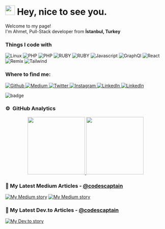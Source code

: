 <h1>
    <img src="https://emojis.slackmojis.com/emojis/images/1531849430/4246/blob-sunglasses.gif?1531849430" width="30"/> Hey, nice to see you.
</h1>
              

<p>Welcome to my page! </br> I'm Ahmet, Pull-Stack developer from <b>İstanbul, Turkey</b></p>
<h3>Things I code with</h3>
<p>
    <img alt="Linux" src="https://img.shields.io/badge/-linux-black?style=flat-square&logo=Linux"/>
    <img alt="PHP" src="https://img.shields.io/badge/-php-black?style=flat-square&logo=php"/>
    <img alt="PHP" src="https://img.shields.io/badge/-wordpress-blue?style=flat-square&logo=wordpress"/>
    <img alt="RUBY" src="https://img.shields.io/badge/-ruby-red?style=flat-square&logo=ruby"/>
    <img alt="RUBY" src="https://img.shields.io/badge/-RAILS-red?style=flat-square&logo=ruby-on-rails"/>
    <img alt="Javascript" src="https://img.shields.io/badge/-javascript-black?style=flat-square&logo=javascript"/>
    <img alt="GraphQl" src="https://img.shields.io/badge/-GraphQl-purple?style=flat-square&logo=graphql"/> 
    <img alt="React" src="https://img.shields.io/badge/-React-blue?style=flat-square&logo=react"/> 
    <img alt="Remix" src="https://img.shields.io/badge/-Remix-darkblue?style=flat-square&logo=remix"/>
    <img alt="Tailwind" src="https://img.shields.io/badge/-Tailwind-blue?style=flat-square&logo=tailwind"/> 
</p>
<h3>Where to find me:</h3>
<p>
    <a href="https://github.com/codescaptain/" target="_blank">
        <img alt="Github" src="https://img.shields.io/badge/GitHub-%2312100E.svg?&style=for-the-badge&logo=Github&logoColor=white"/>
    </a>
    <a href="https://medium.com/@codescaptain" target="_blank">
        <img alt="Medium" src="https://img.shields.io/badge/Medium-green?style=for-the-badge&logo=medium&logoColor=white"/>
    </a>
    <a href="https://twitter.com/codescaptain/" target="_blank">
        <img alt="Twitter" src="https://img.shields.io/badge/twitter-%231DA1F2.svg?&style=for-the-badge&logo=twitter&logoColor=white"/>
    </a>
    <a href="https://www.instagram.com/codescaptain/" target="_blank">
        <img alt="Instagram" src="https://img.shields.io/badge/instagram-%2312100E.svg?&style=for-the-badge&logo=instagram&logoColor=white"/>
    </a>
    <a href="https://www.linkedin.com/in/ahmet-kaptan/" target="_blank">
        <img alt="LinkedIn" src="https://img.shields.io/badge/linkedin-%230077B5.svg?&style=for-the-badge&logo=linkedin&logoColor=white"/>
    </a>
     <a href="https://www.linkedin.com/in/ahmet-kaptan/" target="_blank">
        <img alt="LinkedIn" src="https://www.codewars.com/users/codescaptain/badges/micro"/>
    </a>
</p>

![badge](./tryhackme/codesSiberci.png) 

### ⚙️ &nbsp;GitHub Analytics

<p align="center">
<a href="https://github.com/codescaptain">
  <img height="180em" src="https://github-readme-stats-eight-theta.vercel.app/api?username=codescaptain&show_icons=true&theme=algolia&include_all_commits=true&count_private=true"/>
  <img height="180em" src="https://github-readme-stats-eight-theta.vercel.app/api/top-langs/?username=codescaptain&layout=compact&langs_count=8&theme=algolia"/>
</a>
</p>

### 📝 My Latest Medium Articles - [@codescaptain](https://medium.com/@codescaptain)

[![My Medium story](https://medium-snippet-dc633c4f39a0.herokuapp.com/api/article.svg?username=@codescaptain&index=2&source=medium)](#)
[![My Medium story](https://medium-snippet-dc633c4f39a0.herokuapp.com/api/article.svg?username=@codescaptain&index=1&source=medium)](#)

### 📝 My Latest Dev.to Articles - [@codescaptain](https://medium.com/@codescaptain)
[![My Dev.to story](https://medium-snippet-dc633c4f39a0.herokuapp.com/api/article.svg?username=@codescaptain&index=0&source=dev_to)](#)





